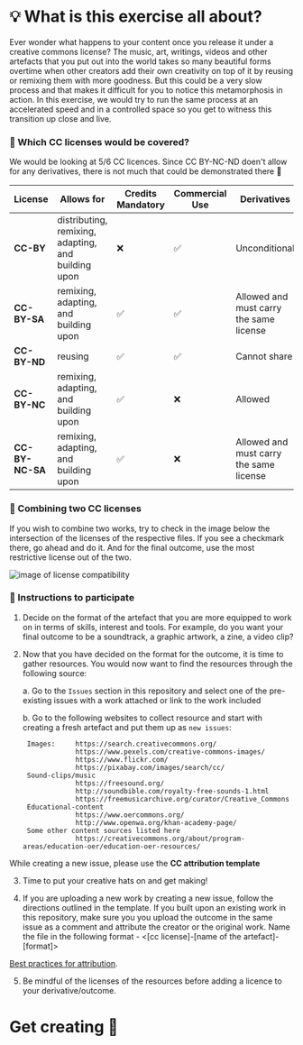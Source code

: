 
# 💡 What is this exercise all about? 
Ever wonder what happens to your content once you release it under a creative commons license? The music, art, writings, videos and other artefacts that you put out into the world takes so many beautiful forms overtime when other creators add their own creativity on top of it by reusing or remixing them with more goodness. But this could be a very slow process and that makes it difficult for you to notice this metamorphosis in action. In this exercise, we would try to run the same process at an accelerated speed and in a controlled space so you get to witness this transition up close and live.

### 📜 Which CC licenses would be covered?

We would be looking at 5/6 CC licences. Since CC BY-NC-ND doen't allow for any derivatives, there is not much that could be demonstrated there 🤷


| License | Allows for |  Credits Mandatory | Commercial Use | Derivatives |
| -------|-------|----------|-----------|----------|
| **CC-BY** | distributing, remixing, adapting, and building upon | ❌ | ✅ | Unconditional |
| **CC-BY-SA** | remixing, adapting, and building upon | ✅ | ✅  |  Allowed and must carry the same license |
| **CC-BY-ND** | reusing | ✅ | ✅ | Cannot share |
| **CC-BY-NC** | remixing, adapting, and building upon | ✅ | ❌ | Allowed |
| **CC-BY-NC-SA** | remixing, adapting, and building upon | ✅ | ❌ |  Allowed and must carry the same license |


### 🧷 Combining two CC licenses

If you wish to combine two works, try to check in the image below the intersection of the licenses of the respective files. If you see a checkmark there, go ahead and do it. And for the final outcome, use the most restrictive license out of the two. 

![image of license compatibility](https://wiki.creativecommons.org/images/thumb/5/5b/CC_License_Compatibility_Chart.png/800px-CC_License_Compatibility_Chart.png)


### 📝 Instructions to participate

1. Decide on the format of the artefact that you are more equipped to work on in terms of skills, interest and tools. For example, do you want your final outcome to be a soundtrack, a graphic artwork, a zine, a video clip?

2. Now that you have decided on the format for the outcome, it is time to gather resources. You would now want to find the resources through the following source:
    
    a. Go to the `Issues` section in this repository and select one of the pre-existing issues with a work attached or link to the work included
    
    b. Go to the following websites to collect resource and start with creating a fresh artefact and put them up as `new issues`:
        
        Images:     https://search.creativecommons.org/
                    https://www.pexels.com/creative-commons-images/
                    https://www.flickr.com/
                    https://pixabay.com/images/search/cc/
        Sound-clips/music
                    https://freesound.org/
                    http://soundbible.com/royalty-free-sounds-1.html
                    https://freemusicarchive.org/curator/Creative_Commons
        Educational-content
                    https://www.oercommons.org/
                    http://www.openwa.org/khan-academy-page/
        Some other content sources listed here
                    https://creativecommons.org/about/program-areas/education-oer/education-oer-resources/

While creating a new issue, please use the **CC attribution template**

3. Time to put your creative hats on and get making! 

4. If you are uploading a new work by creating a new issue, follow the directions outlined in the template. If you built upon an existing work in this repository, make sure you you upload the outcome in the same issue as a comment and attribute the creator or the original work. Name the file in the following format - <[cc license]-[name of the artefact]-[format]>

 [Best practices for attribution](https://wiki.creativecommons.org/wiki/Best_practices_for_attribution).

5. Be mindful of the licenses of the resources before adding a licence to your derivative/outcome.

# Get creating :tada: 








